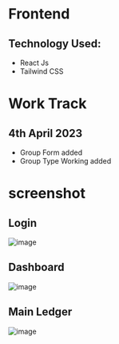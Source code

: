 # Frontend

## Technology Used:
   * React Js
   * Tailwind CSS


# Work Track
  ## 4th April 2023
  * Group Form added
  * Group Type Working added


# screenshot
  ## Login
![image](https://user-images.githubusercontent.com/74055996/230376757-dd04e36e-e3b6-478e-bcc4-bfc0b2584e66.png)

## Dashboard

![image](https://user-images.githubusercontent.com/74055996/230224257-27941ec8-5c71-4514-b2d4-baebca6721a7.png)

## Main Ledger

![image](https://user-images.githubusercontent.com/74055996/230224497-57f95d5f-b461-495c-a666-4297969be07c.png)
